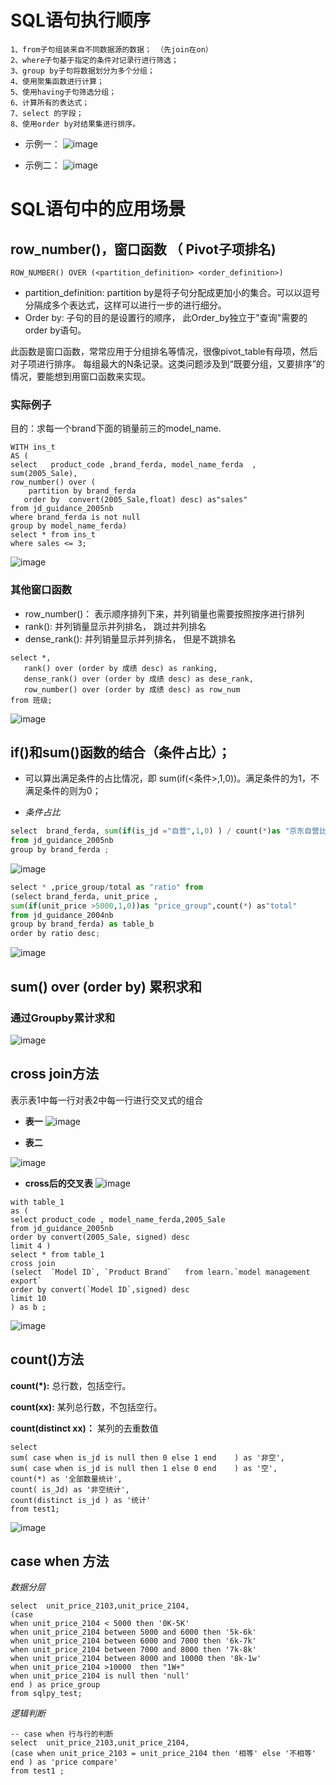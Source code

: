 # SQL语句执行顺序 

```
1、from子句组装来自不同数据源的数据； （先join在on）
2、where子句基于指定的条件对记录行进行筛选；
3、group by子句将数据划分为多个分组；
4、使用聚集函数进行计算；
5、使用having子句筛选分组；
6、计算所有的表达式；
7、select 的字段；
8、使用order by对结果集进行排序。
```
- 示例一：
![image](https://user-images.githubusercontent.com/65394762/114137365-a9c1bb00-993e-11eb-90e6-f601f58efbb9.png)

- 示例二： 
![image](https://user-images.githubusercontent.com/65394762/114671692-f2aab280-9d36-11eb-819e-1f40af915410.png)



# SQL语句中的应用场景
## row_number()，窗口函数  （ Pivot子项排名)
```ROW_NUMBER() OVER (<partition_definition> <order_definition>)```
  - partition_definition: partition by是将子句分配成更加小的集合。可以以逗号分隔成多个表达式，这样可以进行一步的进行细分。  
  - Order by: 子句的目的是设置行的顺序， 此Order_by独立于"查询"需要的order by语句。 
 
此函数是窗口函数，常常应用于分组排名等情况，很像pivot_table有母项，然后对子项进行排序。 
每组最大的N条记录。这类问题涉及到“既要分组，又要排序”的情况，要能想到用窗口函数来实现。

### 实际例子
目的：求每一个brand下面的销量前三的model_name.

```
WITH ins_t 
AS (
select   product_code ,brand_ferda, model_name_ferda  , sum(2005_Sale),
row_number() over (  
	partition by brand_ferda
   order by  convert(2005_Sale,float) desc) as"sales"
from jd_guidance_2005nb 
where brand_ferda is not null 
group by model_name_ferda)
select * from ins_t
where sales <= 3;
```
![image](https://user-images.githubusercontent.com/65394762/114490661-cfeda080-9c47-11eb-976d-c04f19d8d112.png)

### 其他窗口函数
- row_number()： 表示顺序排列下来，并列销量也需要按照按序进行排列
- rank():  并列销量显示并列排名， 跳过并列排名
- dense_rank(): 并列销量显示并列排名， 但是不跳排名

```
select *,
   rank() over (order by 成绩 desc) as ranking,
   dense_rank() over (order by 成绩 desc) as dese_rank,
   row_number() over (order by 成绩 desc) as row_num
from 班级;
```
![image](https://user-images.githubusercontent.com/65394762/114491975-3247a080-9c4a-11eb-80c8-f580c16b0378.png)



## if()和sum()函数的结合（条件占比）； 

- 可以算出满足条件的占比情况，即 sum(if(<条件>,1,0))。满足条件的为1，不满足条件的则为0； 

- *条件占比* 
``` python
select  brand_ferda, sum(if(is_jd ="自营",1,0) ) / count(*)as "京东自营比例"
from jd_guidance_2005nb
group by brand_ferda ;
```
![image](https://user-images.githubusercontent.com/65394762/117126991-1c06ad80-adce-11eb-891e-de819fa8b467.png)



``` python
select * ,price_group/total as "ratio" from
(select brand_ferda, unit_price ,
sum(if(unit_price >5000,1,0))as "price_group",count(*) as"total"
from jd_guidance_2004nb
group by brand_ferda) as table_b
order by ratio desc;
```

![image](https://user-images.githubusercontent.com/65394762/117125331-fc6e8580-adcb-11eb-828a-23ab8128e252.png)


## sum() over (order by) 累积求和



### 通过Groupby累计求和
![image](https://user-images.githubusercontent.com/65394762/117282230-145f0b80-ae97-11eb-836a-cca23554fb68.png)


## cross join方法
表示表1中每一行对表2中每一行进行交叉式的组合

- **表一**
![image](https://user-images.githubusercontent.com/65394762/116359576-8a2cfc80-a831-11eb-9903-5aae0b66289a.png)


- **表二**

![image](https://user-images.githubusercontent.com/65394762/116359702-ae88d900-a831-11eb-8195-1e6d54ab9269.png)

- **cross后的交叉表**
![image](https://user-images.githubusercontent.com/65394762/116359835-daa45a00-a831-11eb-9ef8-835a38739f9c.png)



```
with table_1
as (
select product_code , model_name_ferda,2005_Sale
from jd_guidance_2005nb
order by convert(2005_Sale, signed) desc 
limit 4 )
select * from table_1
cross join 
(select  `Model ID`, `Product Brand`   from learn.`model management export`
order by convert(`Model ID`,signed) desc
limit 10
) as b ;
```


![image](https://user-images.githubusercontent.com/65394762/116359084-f3604000-a830-11eb-8de4-794e8c31a5ee.png)


## count()方法
**count(*):** 总行数，包括空行。

**count(xx):** 某列总行数，不包括空行。 

**count(distinct xx)：** 某列的去重数值  

```
select  
sum( case when is_jd is null then 0 else 1 end    ) as '非空',
sum( case when is_jd is null then 1 else 0 end    ) as '空',
count(*) as '全部数量统计',
count( is_Jd) as '非空统计',
count(distinct is_jd ) as '统计'
from test1;
```
![image](https://user-images.githubusercontent.com/65394762/148180372-713d05e9-594f-405a-b768-9b29237c48f8.png)

## case when 方法
*数据分层*
```
select  unit_price_2103,unit_price_2104,
(case 
when unit_price_2104 < 5000 then '0K-5K'
when unit_price_2104 between 5000 and 6000 then '5k-6k' 
when unit_price_2104 between 6000 and 7000 then '6k-7k'  
when unit_price_2104 between 7000 and 8000 then '7k-8k'
when unit_price_2104 between 8000 and 10000 then '8k-1w'
when unit_price_2104 >10000  then "1W+"
when unit_price_2104 is null then 'null'
end ) as price_group
from sqlpy_test;
```


*逻辑判断*
```
-- case when 行与行的判断
select  unit_price_2103,unit_price_2104,
(case when unit_price_2103 = unit_price_2104 then '相等' else '不相等' end ) as 'price compare' 
from test1 ;

```



